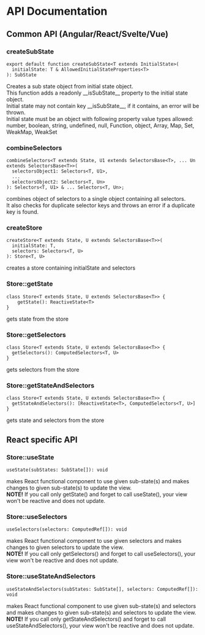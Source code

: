 # API Documentation

## Common API (Angular/React/Svelte/Vue)

### createSubState
    
    export default function createSubState<T extends InitialState>(
      initialState: T & AllowedInitialStateProperties<T>
    ): SubState
    
Creates a sub state object from initial state object.<br/>
This function adds a readonly \_\_isSubState\_\_ property to the initial state object.<br/>
Initial state may not contain key __isSubState\__, if it contains, an error will be thrown.<br/>
Initial state must be an object with following property value types allowed: number, boolean, string, undefined, null,
Function, object, Array<any>, Map, Set, WeakMap, WeakSet
    
### combineSelectors

    combineSelectors<T extends State, U1 extends SelectorsBase<T>, ... Un extends SelectorsBase<T>>(
      selectorsObject1: Selectors<T, U1>,
      ...
      selectorsObject2: Selectors<T, Un>
    ): Selectors<T, U1> & ... Selectors<T, Un>;
    
combines object of selectors to a single object containing all selectors.<br/>
It also checks for duplicate selector keys and throws an error if a duplicate key is found.

### createStore

    createStore<T extends State, U extends SelectorsBase<T>>(
      initialState: T,
      selectors: Selectors<T, U>
    ): Store<T, U>
    
creates a store containing initialState and selectors

### Store::getState
   
    class Store<T extends State, U extends SelectorsBase<T>> {
        getState(): ReactiveState<T>
    }
    
gets state from the store

### Store::getSelectors
   
    class Store<T extends State, U extends SelectorsBase<T>> {
      getSelectors(): ComputedSelectors<T, U>
    }

gets selectors from the store
    
### Store::getStateAndSelectors
    
    class Store<T extends State, U extends SelectorsBase<T>> {
      getStateAndSelectors(): [ReactiveState<T>, ComputedSelectors<T, U>]
    }

gets state and selectors from the store

## React specific API

### Store::useState 
    
    useState(subStates: SubState[]): void
    
makes React functional component to use given sub-state(s) and makes changes to given sub-state(s) to update the view.<br/>
**NOTE!** If you call only getState() and forget to call useState(), your view won't be reactive and does not update.

### Store::useSelectors

    useSelectors(selectors: ComputedRef[]): void 
    
makes React functional component to use given selectors and makes changes to given selectors to update the view.<br/>
**NOTE!** If you call only getSelectors() and forget to call useSelectors(), your view won't be reactive and does not update.

### Store::useStateAndSelectors

    useStateAndSelectors(subStates: SubState[], selectors: ComputedRef[]): void
    
makes React functional component to use given sub-state(s) and selectors and makes changes to given sub-state(s)
and selectors to update the view.<br/>
**NOTE!** If you call only getStateAndSelectors() and forget to call useStateAndSelectors(), your view won't be reactive and does not update.
